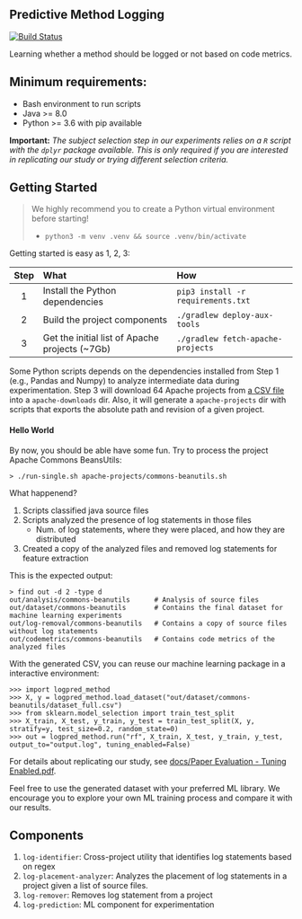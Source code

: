 Predictive Method Logging
-----
[![Build Status](https://travis-ci.com/jeandersonbc/predictive-method-logging.svg?token=VmF136TKUqZzBdun2K3C&branch=master)](https://travis-ci.com/jeandersonbc/predictive-method-logging)

Learning whether a method should be logged or not based on code metrics.

## Minimum requirements:
* Bash environment to run scripts
* Java >= 8.0
* Python >= 3.6 with pip available

**Important:** _The subject selection step in our experiments relies on a `R` script with the `dplyr` package available. This is only required if you are interested in replicating our study or trying different selection criteria._

## Getting Started

> We highly recommend you to create a Python virtual environment before starting!
>   * `python3 -m venv .venv && source .venv/bin/activate`

Getting started is easy as 1, 2, 3:

| Step | What | How |
|:----:|:------------|:----|
|1|Install the Python dependencies | `pip3 install -r requirements.txt` |
|2| Build the project components | `./gradlew deploy-aux-tools` |
|3| Get the initial list of Apache projects (~7Gb) | `./gradlew fetch-apache-projects` |


Some Python scripts depends on the dependencies installed from Step 1 (e.g., Pandas and Numpy) to analyze intermediate data during experimentation.
Step 3 will download 64 Apache projects from [a CSV file](./apache-projects.csv) into a `apache-downloads` dir. Also, it will generate a `apache-projects` dir with scripts that exports the absolute path and revision of a given project.

#### Hello World

By now, you should be able have some fun. Try to process the project Apache Commons BeansUtils:

```{bash}
> ./run-single.sh apache-projects/commons-beanutils.sh
```

What happenend?
1. Scripts classified java source files
2. Scripts analyzed the presence of log statements in those files
    * Num. of log statements, where they were placed, and how they are distributed
3. Created a copy of the analyzed files and removed log statements for feature extraction

This is the expected output:
```{bash}
> find out -d 2 -type d
out/analysis/commons-beanutils      # Analysis of source files
out/dataset/commons-beanutils       # Contains the final dataset for machine learning experiments
out/log-removal/commons-beanutils   # Contains a copy of source files without log statements
out/codemetrics/commons-beanutils   # Contains code metrics of the analyzed files
```

With the generated CSV, you can reuse our machine learning package in a interactive environment:

```
>>> import logpred_method
>>> X, y = logpred_method.load_dataset("out/dataset/commons-beanutils/dataset_full.csv")
>>> from sklearn.model_selection import train_test_split
>>> X_train, X_test, y_train, y_test = train_test_split(X, y, stratify=y, test_size=0.2, random_state=0)
>>> out = logpred_method.run("rf", X_train, X_test, y_train, y_test, output_to="output.log", tuning_enabled=False)
```

For details about replicating our study, see [docs/Paper Evaluation - Tuning Enabled.pdf](./docs/Paper%20Evaluation%20-%20Tuning%20Enabled.pdf).

Feel free to use the generated dataset with your preferred ML library.
We encourage you to explore your own ML training process and compare it with our results.

## Components

1. `log-identifier`: Cross-project utility that identifies log statements based on regex
2. `log-placement-analyzer`: Analyzes the placement of log statements in a project given a list of source files.
3. `log-remover`: Removes log statement from a project
4. `log-prediction`: ML component for experimentation
